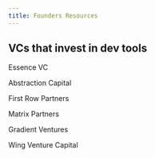 ```yaml
---
title: Founders Resources
---
```

## VCs that invest in dev tools

Essence VC

Abstraction Capital 

First Row Partners

Matrix Partners

Gradient Ventures

Wing Venture Capital


